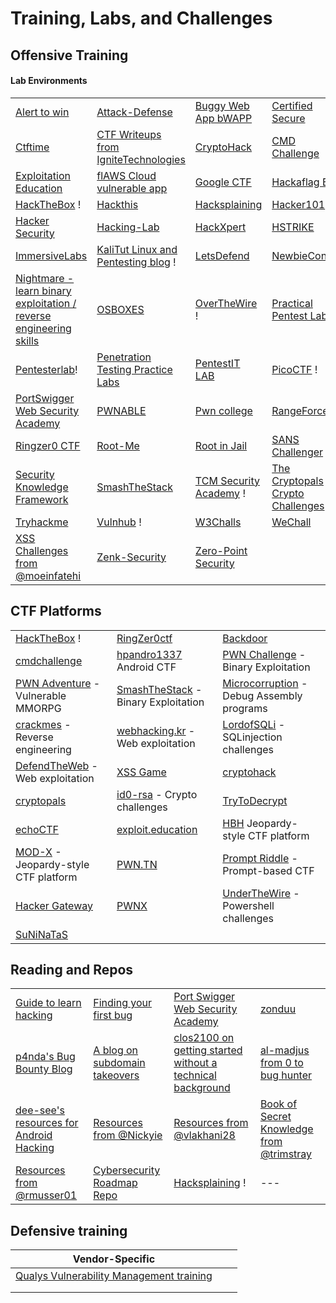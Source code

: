 # Training, Labs, and Challenges

## Offensive Training

#### Lab Environments

|                                                                                                       |                                                                                                       |                                                                  |                                                             |
| ----------------------------------------------------------------------------------------------------- | ----------------------------------------------------------------------------------------------------- | ---------------------------------------------------------------- | ----------------------------------------------------------- |
| [Alert to win](https://alf.nu/alert1)                                                                 | [Attack-Defense](https://attackdefense.com/)                                                          | [Buggy Web App bWAPP](http://itsecgames.com)                     | [Certified Secure](https://www.certifiedsecure.com)         |
| [Ctftime](https://ctftime.org/)                                                                       | [CTF Writeups from IgniteTechnologies](https://github.com/Ignitetechnologies/HackTheBox-CTF-Writeups) | [CryptoHack](https://cryptohack.org/)                            | [CMD Challenge](https://cmdchallenge.com/)                  |
| [Exploitation Education](https://exploit.education/)                                                  | [flAWS Cloud vulnerable app](http://flaws.cloud/)                                                     | [Google CTF](https://capturetheflag.withgoogle.com/)             | [Hackaflag BR](https://hackaflag.com.br/)                   |
| [HackTheBox](https://www.hackthebox.com/) !                                                           | [Hackthis](https://www.hackthis.co.uk/)                                                               | [Hacksplaining](https://www.hacksplaining.com/lessons)           | [Hacker101](https://ctf.hacker101.com/)                     |
| [Hacker Security](https://hackersec.com/capture-the-flag-ctf/)                                        | [Hacking-Lab](https://hacking-lab.com/)                                                               | [HackXpert](https://hackxpert.com/)                              | [HSTRIKE](https://hstrike.com/)                             |
| [ImmersiveLabs](https://immersivelabs.com/)                                                           | [KaliTut Linux and Pentesting blog](https://kalitut.com/) !                                           | [LetsDefend](https://letsdefend.io/)                             | [NewbieContest](https://newbiecontest.org/)                 |
| [Nightmare - learn binary exploitation / reverse engineering skills](https://guyinatuxedo.github.io/) | [OSBOXES](http://www.osboxes.org/)                                                                    | [OverTheWire](http://overthewire.org/) !                         | [Practical Pentest Labs](https://practicalpentestlabs.com/) |
| [Pentesterlab](https://pentesterlab.com/)!                                                            | [Penetration Testing Practice Labs](https://www.amanhardikar.com/mindmaps/Practice.html)              | [PentestIT LAB](https://lab.pentestit.ru/)                       | [PicoCTF](https://picoctf.com/) !                           |
| [PortSwigger Web Security Academy](https://portswigger.net/web-security)                              | [PWNABLE](https://pwnable.kr/play.php)                                                                | [Pwn college](https://dojo.pwn.college/)                         | [RangeForce](https://www.rangeforce.com/)                   |
| [Ringzer0 CTF](https://ringzer0ctf.com/challenges)                                                    | [Root-Me](https://www.root-me.org/)                                                                   | [Root in Jail](http://rootinjail.com/)                           | [SANS Challenger](https://www.holidayhackchallenge.com/)    |
| [Security Knowledge Framework](https://demo.securityknowledgeframework.org/dashboard)                 | [SmashTheStack](https://www.smashthestack.org/wargames.html)                                          | [TCM Security Academy](https://academy.tcm-sec.com/) !           | [The Cryptopals Crypto Challenges](https://cryptopals.com/) |
| [Tryhackme](https://tryhackme.com/)                                                                   | [Vulnhub](https://www.vulnhub.com/) !                                                                 | [W3Challs](https://w3challs.com/)                                | [WeChall](http://www.wechall.net/)                          |
| [XSS Challenges from @moeinfatehi](https://github.com/moeinfatehi/xss\_vulnerability\_challenges)     | [Zenk-Security](https://www.zenk-security.com/)                                                       | [Zero-Point Security](https://training.zeropointsecurity.co.uk/) |                                                             |

## CTF Platforms

|                                                                           |                                                                      |                                                                                |
| ------------------------------------------------------------------------- | -------------------------------------------------------------------- | ------------------------------------------------------------------------------ |
| [HackTheBox](https://www.ctf.hackthebox.com/) !                           | [RingZer0ctf](https://ringzer0ctf.com/)                              | [Backdoor](https://backdoor.sdslabs.co/)                                       |
| [cmdchallenge](https://cmdchallenge.com/)                                 | [hpandro1337](http://ctf.hpandro.raviramesh.info/) Android CTF       | [PWN Challenge](http://pwn.eonew.cn/) - Binary Exploitation                    |
| [PWN Adventure](http://pwnadventure.com/) - Vulnerable MMORPG             | [SmashTheStack](http://www.smashthestack.org/) - Binary Exploitation | [Microcorruption](https://microcorruption.com/login) - Debug Assembly programs |
| [crackmes](https://crackmes.one/) - Reverse engineering                   | [webhacking.kr](https://webhacking.kr/) - Web exploitation           | [LordofSQLi](https://los.rubiya.kr/) - SQLinjection challenges                 |
| [DefendTheWeb](https://defendtheweb.net/) - Web exploitation              | [XSS Game](http://www.xssgame.com/)                                  | [cryptohack](https://cryptohack.org/)                                          |
| [cryptopals](https://cryptopals.com/)                                     | [id0-rsa](https://id0-rsa.pub/) - Crypto challenges                  | [TryToDecrypt](https://www.trytodecrypt.com/index.php)                         |
| [echoCTF](https://echoctf.red/)                                           | [exploit.education](https://exploit.education/)                      | [HBH](https://hbh.sh/home) Jeopardy-style CTF platform                         |
| [MOD-X](http://www.mod-x.co.uk/main.php%22) - Jeopardy-style CTF platform | [PWN.TN](https://pwn.tn/)                                            | [Prompt Riddle](https://promptriddle.com/) - Prompt-based CTF                  |
| [Hacker Gateway](https://www.hackergateway.com/)                          | [PWNX](https://pwnx.io/)                                             | [UnderTheWire](https://underthewire.tech/) - Powershell challenges             |
| [SuNiNaTaS](http://suninatas.com/)                                        |                                                                      |                                                                                |

## Reading and Repos

|                                                                                                                                           |                                                                                                                                 |                                                                                                                          |                                                                                                       |
| ----------------------------------------------------------------------------------------------------------------------------------------- | ------------------------------------------------------------------------------------------------------------------------------- | ------------------------------------------------------------------------------------------------------------------------ | ----------------------------------------------------------------------------------------------------- |
| [Guide to learn hacking](https://www.youtube.com/watch?v=2TofunAI6fU)                                                                     | [Finding your first bug](https://portswigger.net/blog/finding-your-first-bug-bounty-hunting-tips-from-the-burp-suite-community) | [Port Swigger Web Security Academy](https://portswigger.net/web-security/learning-path)                                  | [zonduu](https://medium.com/@zonduu/bug-bounty-beginners-guide-683e9d567b9f)                          |
| [p4nda's Bug Bounty Blog](https://enfinlay.github.io/bugbounty/2020/08/15/so-you-wanna-hack.html)                                         | [A blog on subdomain takeovers](https://enfinlay.github.io/sto/ip/domain/bugbounty/2020/09/12/ip-server-domain.html)            | [clos2100 on getting started without a technical background](https://twitter.com/pirateducky/status/1300566000665014275) | [al-madjus from 0 to bug hunter](https://klarsen.net/uncategorized/from-0-to-bug-hunter-my-journey/)  |
| [dee-see's resources for Android Hacking](https://blog.deesee.xyz/android/security/2020/01/13/android-application-hacking-resources.html) | [Resources from @Nickyie](https://github.com/Nickyie/Cybersecurity-Resources)                                                   | [Resources from @vlakhani28](https://github.com/vlakhani28/Cyber-Security-Resources)                                     | [Book of Secret Knowledge from @trimstray](https://github.com/trimstray/the-book-of-secret-knowledge) |
| [Resources from @rmusser01](https://github.com/rmusser01/Infosec\_Reference)                                                              | [Cybersecurity Roadmap Repo](https://github.com/0xTRAW/Cybersecurity-Roadmap)                                                   | [Hacksplaining](https://www.hacksplaining.com/) !                                                                        | ---                                                                                                   |

## Defensive training

| Vendor-Specific                                                              |   |   |
| ---------------------------------------------------------------------------- | - | - |
| [Qualys Vulnerability Management training](https://www.qualys.com/training/) |   |   |
|                                                                              |   |   |
|                                                                              |   |   |

